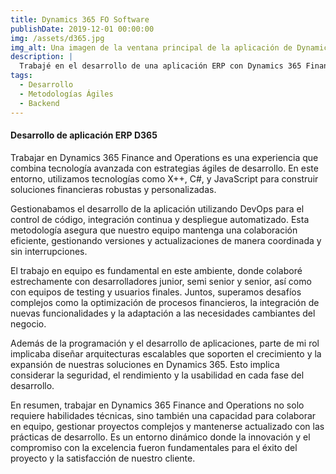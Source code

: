 ```yaml
---
title: Dynamics 365 FO Software
publishDate: 2019-12-01 00:00:00
img: /assets/d365.jpg
img_alt: Una imagen de la ventana principal de la aplicación de Dynamics
description: |
  Trabajé en el desarrollo de una aplicación ERP con Dynamics 365 Finance & Operations, en donde aprendí teconologías como X++ y C++, nuevas metodologías y desarrollé mis habilidades para trabajar en equipo
tags:
  - Desarrollo
  - Metodologías Ágiles
  - Backend
---
```


#### Desarrollo de aplicación ERP D365

Trabajar en Dynamics 365 Finance and Operations es una experiencia que combina tecnología avanzada con estrategias ágiles de desarrollo. En este entorno, utilizamos tecnologías como X++, C#, y JavaScript para construir soluciones financieras robustas y personalizadas.

Gestionabamos el desarrollo de la aplicación utilizando DevOps para el control de código, integración continua y despliegue automatizado. Esta metodología asegura que nuestro equipo mantenga una colaboración eficiente, gestionando versiones y actualizaciones de manera coordinada y sin interrupciones.

El trabajo en equipo es fundamental en este ambiente, donde colaboré estrechamente con desarrolladores junior, semi senior y senior, así como con equipos de testing y usuarios finales. Juntos, superamos desafíos complejos como la optimización de procesos financieros, la integración de nuevas funcionalidades y la adaptación a las necesidades cambiantes del negocio.

Además de la programación y el desarrollo de aplicaciones, parte de mi rol implicaba diseñar arquitecturas escalables que soporten el crecimiento y la expansión de nuestras soluciones en Dynamics 365. Esto implica considerar la seguridad, el rendimiento y la usabilidad en cada fase del desarrollo.

En resumen, trabajar en Dynamics 365 Finance and Operations no solo requiere habilidades técnicas, sino también una capacidad para colaborar en equipo, gestionar proyectos complejos y mantenerse actualizado con las prácticas de desarrollo. Es un entorno dinámico donde la innovación y el compromiso con la excelencia fueron fundamentales para el éxito del proyecto y la satisfacción de nuestro cliente.







